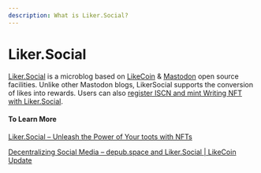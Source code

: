 ```yaml
---
description: What is Liker.Social?
---
```


# Liker.Social

[Liker.Social](https://liker.social/) is a microblog based on [LikeCoin](https://like.co/) & [Mastodon](https://mastodon.social/) open source facilities. Unlike other Mastodon blogs, LikerSocial supports the conversion of likes into rewards. Users can also [register ISCN and mint Writing NFT with Liker.Social](../depub/nft-portal/#publish-writing-nft-on-liker.social).

#### To Learn More

[Liker.Social – Unleash the Power of Your toots with NFTs](https://blog.like.co/en/likersocial-supports-writing-nft/)

[Decentralizing Social Media – depub.space and Liker.Social | LikeCoin Update](https://blog.like.co/en/decentralizing-social-media-depub-space-and-liker-social-likecoin-update/)
